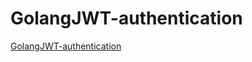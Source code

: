 # GolangJWT-authentication

[GolangJWT-authentication](https://www.sohamkamani.com/golang/jwt-authentication/)
